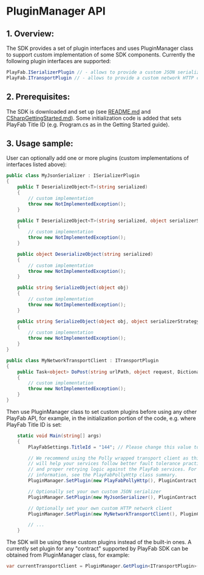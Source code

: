 # PluginManager API
## 1. Overview:
The SDK provides a set of plugin interfaces and uses PluginManager class to support custom implementation of some SDK components. Currently the following plugin interfaces are supported:

```csharp
PlayFab.ISerializerPlugin // - allows to provide a custom JSON serializer
PlayFab.ITransportPlugin // - allows to provide a custom network HTTP client
```

## 2. Prerequisites:
The SDK is downloaded and set up (see [README.md](README.md) and [CSharpGettingStarted.md](CSharpGettingStarted.md)). Some initialization code is added that sets PlayFab Title ID (e.g. Program.cs as in the Getting Started guide).

## 3. Usage sample:
User can optionally add one or more plugins (custom implementations of interfaces listed above):
```csharp
public class MyJsonSerializer : ISerializerPlugin
{
    public T DeserializeObject<T>(string serialized)
    {
        // custom implementation
        throw new NotImplementedException();
    }

    public T DeserializeObject<T>(string serialized, object serializerStrategy)
    {
        // custom implementation
        throw new NotImplementedException();
    }

    public object DeserializeObject(string serialized)
    {
        // custom implementation
        throw new NotImplementedException();
    }

    public string SerializeObject(object obj)
    {
        // custom implementation
        throw new NotImplementedException();
    }

    public string SerializeObject(object obj, object serializerStrategy)
    {
        // custom implementation
        throw new NotImplementedException();
    }
}

public class MyNetworkTransportClient : ITransportPlugin
{
    public Task<object> DoPost(string urlPath, object request, Dictionary<string, string> headers)
    {
        // custom implementation
        throw new NotImplementedException();
    }
}
```

Then use PluginManager class to set custom plugins before using any other PlayFab API, for example, in the initialization portion of the code, e.g. where PlayFab Title ID is set:
```csharp
    static void Main(string[] args)
    {
        PlayFabSettings.TitleId = "144"; // Please change this value to your own titleId from PlayFab Game Manager

        // We recommend using the Polly wrapped transport client as this
        // will help your services follow better fault tolerance practices 
        // and proper retrying logic against the PlayFab services. For more
        // information, see the PlayFabPollyHttp class summary.
        PluginManager.SetPlugin(new PlayFabPollyHttp(), PluginContract.PlayFab_Transport, "PluginWithPolly");

        // Optionally set your own custom JSON serializer
        PluginManager.SetPlugin(new MyJsonSerializer(), PluginContract.PlayFab_Serializer);

        // Optionally set your own custom HTTP network client
        PluginManager.SetPlugin(new MyNetworkTransportClient(), PluginContract.PlayFab_Transport);

        // ...
    }
```
The SDK will be using these custom plugins instead of the built-in ones. A currently set plugin for any "contract" supported by PlayFab SDK can be obtained from PluginManager class, for example:

```csharp
var currentTransportClient = PluginManager.GetPlugin<ITransportPlugin>(PluginContract.PlayFab_Transport);
```
